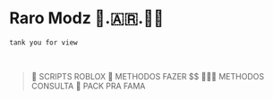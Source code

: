 # Raro Modz 🐀.🇦🇷.🥷🏼

`tank you for view`

<br>

> 📜 SCRIPTS ROBLOX
> 💸 METHODOS FAZER $$
> 🕵🏼‍♂️ METHODOS CONSULTA
> 🚀 PACK PRA FAMA
